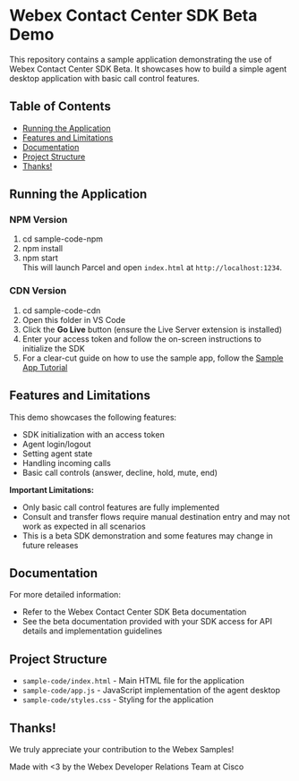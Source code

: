 # Webex Contact Center SDK Beta Demo

This repository contains a sample application demonstrating the use of Webex Contact Center SDK Beta. It showcases how to build a simple agent desktop application with basic call control features.

## Table of Contents

- [Running the Application](#running-the-application)
- [Features and Limitations](#features-and-limitations)
- [Documentation](#documentation)
- [Project Structure](#project-structure)
- [Thanks!](#thanks)

## Running the Application

### NPM Version

1. cd sample-code-npm
2. npm install
3. npm start  
   This will launch Parcel and open `index.html` at `http://localhost:1234`.

### CDN Version

1. cd sample-code-cdn
2. Open this folder in VS Code
3. Click the **Go Live** button (ensure the Live Server extension is installed)
4. Enter your access token and follow the on-screen instructions to initialize the SDK
5. For a clear-cut guide on how to use the sample app, follow the [Sample App Tutorial](https://app.vidcast.io/share/b7c4ee45-9bb9-4a07-bae3-4c10d0239903)

## Features and Limitations

This demo showcases the following features:

- SDK initialization with an access token
- Agent login/logout
- Setting agent state
- Handling incoming calls
- Basic call controls (answer, decline, hold, mute, end)

**Important Limitations:**

- Only basic call control features are fully implemented
- Consult and transfer flows require manual destination entry and may not work as expected in all scenarios
- This is a beta SDK demonstration and some features may change in future releases

## Documentation

For more detailed information:

- Refer to the Webex Contact Center SDK Beta documentation
- See the beta documentation provided with your SDK access for API details and implementation guidelines

## Project Structure

- `sample-code/index.html` - Main HTML file for the application
- `sample-code/app.js` - JavaScript implementation of the agent desktop
- `sample-code/styles.css` - Styling for the application

## Thanks!

We truly appreciate your contribution to the Webex Samples!

Made with <3 by the Webex Developer Relations Team at Cisco
